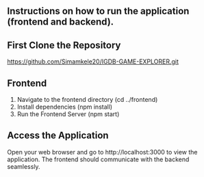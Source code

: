 ## Instructions on how to run the application (frontend and backend).
## First Clone the Repository

https://github.com/Simamkele20/IGDB-GAME-EXPLORER.git


## Frontend

1. Navigate to the frontend directory (cd ../frontend)
2. Install dependencies (npm install)
3. Run the Frontend Server (npm start)


## Access the Application

Open your web browser and go to http://localhost:3000 to view the application. The frontend should communicate with the backend seamlessly.
